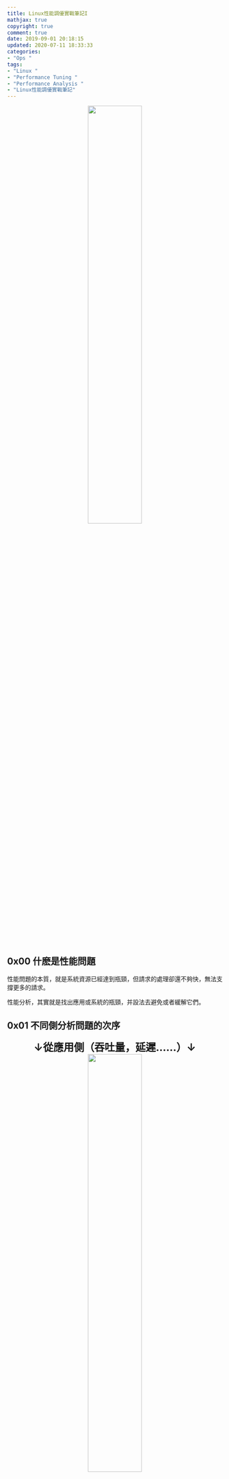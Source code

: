 ```yaml
---
title: Linux性能調優實戰筆記I
mathjax: true
copyright: true
comment: true
date: 2019-09-01 20:18:15
updated: 2020-07-11 18:33:33
categories:
- "Ops "
tags:
- "Linux "
- "Performance Tuning "
- "Performance Analysis "
- "Linux性能調優實戰筆記"
---
```


<center><img src="https://img.madebug.net/m4d3bug/images-of-website/master/blog/linux-tux-minimalism-4k-42-1280x800.jpg" width=50% /></center>

<!-- more -->

## 0x00 什麽是性能問題

性能問題的本質，就是系統資源已經達到瓶頸，但請求的處理卻還不夠快，無法支撐更多的請求。

性能分析，其實就是找出應用或系統的瓶頸，并設法去避免或者緩解它們。

## 0x01 不同側分析問題的次序

<center><font size="5"><B>↓從應用側（吞吐量，延遲……）↓</B></font></center>

<center><img src="https://img.madebug.net/m4d3bug/images-of-website/master/blog/20200411112804.png" width=50% /></center>

<center><font size="5"><B>↑從系統側（CPU, 内存……）↑</B></font></center>

## 0x02 Linux各方面相關的工具

<center><img src="https://img.madebug.net/m4d3bug/images-of-website/master/blog/20200411112954.png" width=50% /></center>

## 0x03 Linux調優的腦圖

<center><img src="https://img.madebug.net/m4d3bug/images-of-website/master/blog/20200411113050.png" width=50% /></center>

## 0x04 結語

*High concurrency means a big throughput, and fast response means a small delay.*

高並發就是吞吐大，響應快就是延時小。

